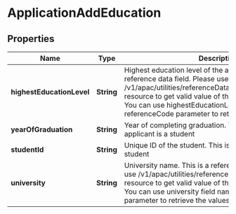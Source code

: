 # ApplicationAddEducation

## Properties
Name | Type | Description | Notes
------------ | ------------- | ------------- | -------------
**highestEducationLevel** | **String** | Highest education level of the applicant. This is a reference data field. Please use /v1/apac/utilities/referenceData/{highestEducationLevel} resource to get valid value of this field with description. You can use highestEducationLevel field name as the referenceCode parameter to retrieve the values. |  [optional]
**yearOfGraduation** | **String** | Year of completing graduation. This is required if applicant is a student |  [optional]
**studentId** | **String** | Unique ID of the student. This is required if applicant is a student |  [optional]
**university** | **String** | University name. This is a reference data field. Please use /v1/apac/utilities/referenceData/{universityCode} resource to get valid value of this field with description. You can use university field name as the referenceCode parameter to retrieve the values. |  [optional]
